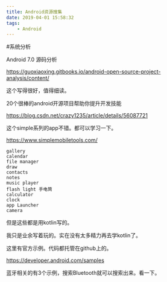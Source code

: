 ```yaml
---
title: Android资源搜集
date: 2019-04-01 15:58:32
tags:
	- Android
---
```




#系统分析

Android 7.0 源码分析

https://guoxiaoxing.gitbooks.io/android-open-source-project-analysis/content/

这个写得很好，值得细读。

20个很棒的android开源项目帮助你提升开发技能

https://blog.csdn.net/crazy1235/article/details/56087721

这个simple系列的app不错。都可以学习一下。

https://www.simplemobiletools.com/

```
gallery
calendar
file manager
draw
contacts
notes
music player
flash light 手电筒
calculator
clock
app Launcher
camera
```

但是这些都是用kotlin写的。

我只是业余写着玩的。实在没有太多精力再去学kotlin了。



这里有官方示例。代码都托管在github上的。

https://developer.android.com/samples

蓝牙相关的有3个示例，搜索Bluetooth就可以搜索出来。看一下。

